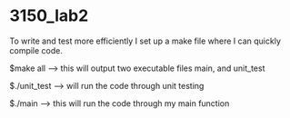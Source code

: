 # 3150_lab2
To write and test more efficiently I set up a make file where I can quickly compile code.

$make all  –> this will output two executable files main, and unit_test

$./unit_test  –> will run the code through unit testing

$./main  –> this will run the code through my main function
